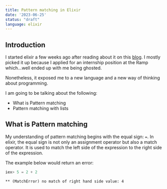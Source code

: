 ```yaml
---
title: Pattern matching in Elixir
date: '2023-06-25'
status: "draft"
language: elixir
---
```


## Introduction

I started elixir a few weeks ago after reading about it on this [blog](https://ramp-engr). I mostly picked it up because I applied for an internship position at the Ramp which...well ended up with me being ghosted.

Nonetheless, it exposed me to a new language and a new way of thinking about programming.

I am going to be talking about the following:
- What is Pattern matching
- Pattern matching with lists


## What is Pattern matching

My understanding of pattern matching begins with the equal sign: `=`. In elixir, the equal sign is not only an assignment operator but also a match operator. It is used to match the left side of the expression to the right side of the expression.

The example below would return an error:
```elixir
iex> 5 = 2 + 2
```
`** (MatchError) no match of right hand side value: 4`
